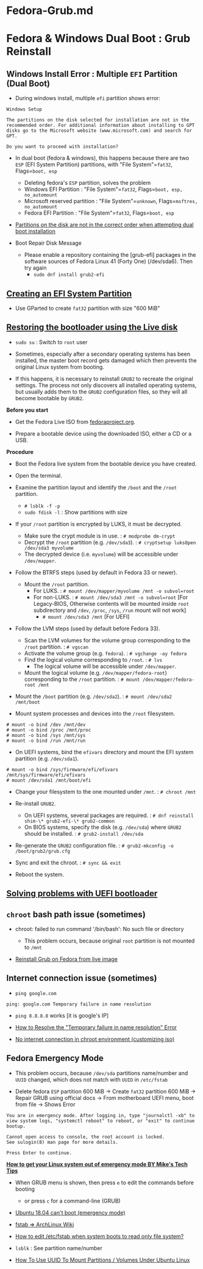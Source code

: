 # Fedora-Grub.md

# Fedora & Windows Dual Boot : Grub Reinstall

## Windows Install Error : Multiple `EFI` Partition (Dual Boot)

* During windows install, multiple `efi` partition shows error:
```
Windows Setup

The partitions on the disk selected for installation are not in the recommended order. For additional information about installing to GPT disks go to the Microsoft website (www.microsoft.com) and search for GPT.

Do you want to proceed with installation?
```

* In dual boot (fedora & windows), this happens because there are two `ESP` (EFI System Partition) partitions, with "File System"=`fat32`, Flags=`boot, esp`
  * Deleting fedora's `ESP` partition, solves the problem
  * Windows EFI Partition : "File System"=`fat32`, Flags=`boot, esp, no_automount`
  * Microsoft reserved partition : "File System"=`unknown`, Flags=`msftres, no_automount`
  * Fedora EFI Partition : "File System"=`fat32`, Flags=`boot, esp`

* [Partitions on the disk are not in the correct order when attempting dual boot installation](https://answers.microsoft.com/en-us/windows/forum/all/partitions-on-the-disk-are-not-in-the-correct/d09936f5-5581-4036-8b00-d794dfa0415c)

* Boot Repair Disk Message
  * Please enable a repository containing the [grub-efi] packages in the software sources of Fedora Linux 41 (Forty One) (/dev/sda6). Then try again
    * `sudo dnf install grub2-efi`

## [Creating an EFI System Partition](https://docs.fedoraproject.org/en-US/quick-docs/grub2-bootloader/#create-an-esp)

* Use GParted to create `fat32` partition with size "600 MiB"

## [Restoring the bootloader using the Live disk](https://docs.fedoraproject.org/en-US/quick-docs/grub2-bootloader/#_restoring_the_bootloader_using_the_live_disk)

* `sudo su` : Switch to `root` user

* Sometimes, especially after a secondary operating systems has been installed, the master boot record gets damaged which then prevents the original Linux system from booting.

* If this happens, it is necessary to reinstall `GRUB2` to recreate the original settings. The process not only discovers all installed operating systems, but usually adds them to the `GRUB2` configuration files, so they will all become bootable by `GRUB2`.

**Before you start**

* Get the Fedora Live ISO from [fedoraproject.org](https://fedoraproject.org/).

* Prepare a bootable device using the downloaded ISO, either a CD or a USB.

**Procedure**

* Boot the Fedora live system from the bootable device you have created.

* Open the terminal.

* Examine the partition layout and identify the `/boot` and the `/root` partition.
  * `# lsblk -f -p`
  * `sudo fdisk -l` : Show partitions with size

* If your `/root` partition is encrypted by LUKS, it must be decrypted.
  * Make sure the crypt module is in use. : `# modprobe dm-crypt`
  * Decrypt the `/root` partition (e.g. `/dev/sda3`). : `# cryptsetup luksOpen /dev/sda3 myvolume`
  * The decrypted device (i.e. `myvolume`) will be accessible under `/dev/mapper`.

* Follow the BTRFS steps (used by default in Fedora 33 or newer).
  * Mount the `/root` partition.
    * For LUKS. : `# mount /dev/mapper/myvolume /mnt -o subvol=root`
    * For non-LUKS. : `# mount /dev/sda3 /mnt -o subvol=root` [For Legacy-BIOS, Otherwise contents will be mounted inside `root` subdirectory and `/dev`, `/proc`, `/sys`, `/run` mount will not work]
      * `# mount /dev/sda3 /mnt` [For UEFI]

* Follow the LVM steps (used by default before Fedora 33).
  * Scan the LVM volumes for the volume group corresponding to the `/root` partition. : `# vgscan`
  * Activate the volume group (e.g. `fedora`). : `# vgchange -ay fedora`
  * Find the logical volume corresponding to `/root`. : `# lvs`
    * The logical volume will be accessible under `/dev/mapper`.
  * Mount the logical volume (e.g. `/dev/mapper/fedora-root`) corresponding to the `/root` partition. : `# mount /dev/mapper/fedora-root /mnt`

* Mount the `/boot` partition (e.g. `/dev/sda2`). : `# mount /dev/sda2 /mnt/boot`

* Mount system processes and devices into the `/root` filesystem.
```
# mount -o bind /dev /mnt/dev
# mount -o bind /proc /mnt/proc
# mount -o bind /sys /mnt/sys
# mount -o bind /run /mnt/run
```

* On UEFI systems, bind the `efivars` directory and mount the EFI system partition (e.g. `/dev/sda1`).
```
# mount -o bind /sys/firmware/efi/efivars /mnt/sys/firmware/efi/efivars
# mount /dev/sda1 /mnt/boot/efi
```

* Change your filesystem to the one mounted under `/mnt`. : `# chroot /mnt`

* Re-install `GRUB2`.
  * On UEFI systems, several packages are required. : `# dnf reinstall shim-\* grub2-efi-\* grub2-common`
  * On BIOS systems, specify the disk (e.g. `/dev/sda`) where `GRUB2` should be installed. : `# grub2-install /dev/sda`

* Re-generate the `GRUB2` configuration file. : `# grub2-mkconfig -o /boot/grub2/grub.cfg`

* Sync and exit the chroot. : `# sync && exit`

* Reboot the system.

## [Solving problems with UEFI bootloader](https://docs.fedoraproject.org/en-US/quick-docs/grub2-bootloader/#solving-problems-with-uefi-bootloader)

## `chroot` bash path issue (sometimes)

* chroot: failed to run command '/bin/bash': No such file or directory
  * This problem occurs, because original `root` partition is not mounted to `/mnt`

* [Reinstall Grub on Fedora from live image](https://unix.stackexchange.com/questions/761571/reinstall-grub-on-fedora-from-live-image)

## Internet connection issue (sometimes)

* `ping google.com`
```
ping: google.com Temporary failure in name resolution
```
* `ping 8.8.8.8` works [it is google's IP]

* [How to Resolve the "Temporary failure in name resolution" Error](https://phoenixnap.com/kb/temporary-failure-in-name-resolution)
* [No internet connection in chroot environment (customizing iso)](https://unix.stackexchange.com/questions/481860/no-internet-connection-in-chroot-environment-customizing-iso)

## Fedora Emergency Mode

* This problem occurs, because `/dev/sda` partitions name/number and `UUID` changed, which does not match with `UUID` in `/etc/fstab`

* Delete fedora `ESP` partition 600 MiB -> Create `fat32` partition 600 MiB -> Repair GRUB using official docs -> From motherboard UEFI menu, boot from file -> Shows Error
```
You are in emergency mode. After logging in, type "journalctl -xb" to view system logs, "systemctl reboot" to reboot, or "exit" to continue bootup.

Cannot open access to console, the root account is locked.
See sulogin(8) man page for more details.

Press Enter to continue.
```
**[How to get your Linux system out of emergency mode BY Mike's Tech Tips](https://www.youtube.com/watch?v=-2wca_0CpXY)**

* When GRUB menu is shown, then press `e` to edit the commands before booting
  * or press `c` for a command-line (GRUB)

* [Ubuntu 18.04 can't boot (emergency mode)](https://askubuntu.com/questions/1098434/ubuntu-18-04-cant-boot-emergency-mode)
* [fstab => ArchLinux Wiki](https://wiki.archlinux.org/title/Fstab)
* [How to edit /etc/fstab when system boots to read only file system?](https://unix.stackexchange.com/questions/185026/how-to-edit-etc-fstab-when-system-boots-to-read-only-file-system)
* `lsblk` : See partition name/number

* [How To Use UUID To Mount Partitions / Volumes Under Ubuntu Linux](https://www.cyberciti.biz/faq/linux-finding-using-uuids-to-update-fstab/)
